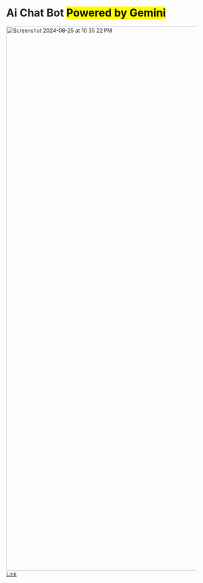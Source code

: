 <h1>Ai Chat Bot <mark>Powered by Gemini</mark></h1>
<img width="1440" alt="Screenshot 2024-08-25 at 10 35 22 PM" src="https://github.com/user-attachments/assets/2cc31256-54d1-441c-8fbb-5da1c3c13444">
<a style="30px;display:inline-block" href="https://cgemini.netlify.app">Link</a>

